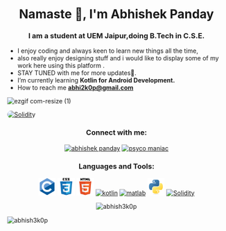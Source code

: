 <h1 align="center" >Namaste 👋, I'm Abhishek Panday</h1>
<h3 align="center">I am a student at UEM Jaipur,doing B.Tech in C.S.E.</h3>


- I enjoy coding and always keen to learn new things all the time,<br>
- also really enjoy designing stuff and i would like to display some of my work here using this platform .<br>
- STAY TUNED with me for more updates🫡.
-  I’m currently learning **Kotlin for Android Development.**
-  How to reach me **abhi2k0p@gmail.com**

![ezgif com-resize (1)](https://github.com/abhish3k0p/abhish3k0p/assets/125299884/2b381844-8ef8-49dd-8f8e-1c6287f4cc21)

<a href="https://github.com/ethereum/solidity" target="_blank">
  <img src="https://github.com/abhish3k0p/abhish3k0p/assets/125299884/2b381844-8ef8-49dd-8f8e-1c6287f4cc21" alt="Solidity" style="border-radius: 225px; width: 100px;">
</a>




<h3 align="center">Connect with me:</h3>
<p align="center">
<a href="https://linkedin.com/in/abhishek panday" target="blank"><img align="center" src="https://raw.githubusercontent.com/rahuldkjain/github-profile-readme-generator/master/src/images/icons/Social/linked-in-alt.svg" alt="abhishek panday" height="30" width="40" /></a>
<a href="https://www.youtube.com/c/Psyco maniac" target="blank"><img align="center" src="https://raw.githubusercontent.com/rahuldkjain/github-profile-readme-generator/master/src/images/icons/Social/youtube.svg" alt="psyco maniac" height="30" width="40" /></a>
</p>

<h3 align="center">Languages and Tools:</h3>
<p align="center"> <a href="https://www.cprogramming.com/" target="_blank" rel="noreferrer"> <img src="https://raw.githubusercontent.com/devicons/devicon/master/icons/c/c-original.svg" alt="c" width="40" height="40"/></a>
  <a href="https://www.w3schools.com/css/" target="_blank" rel="noreferrer"> <img src="https://raw.githubusercontent.com/devicons/devicon/master/icons/css3/css3-original-wordmark.svg" alt="css3" width="40" height="40"/></a> 
  <a href="https://www.w3.org/html/" target="_blank" rel="noreferrer"> <img src="https://raw.githubusercontent.com/devicons/devicon/master/icons/html5/html5-original-wordmark.svg" alt="html5" width="40" height="40"/></a>
  <a href="https://kotlinlang.org" target="_blank" rel="noreferrer"> <img src="https://www.vectorlogo.zone/logos/kotlinlang/kotlinlang-icon.svg" alt="kotlin" width="40" height="40"/></a> 
  <a href="https://www.mathworks.com/" target="_blank" rel="noreferrer"> <img src="https://upload.wikimedia.org/wikipedia/commons/2/21/Matlab_Logo.png" alt="matlab" width="40" height="40"/></a> 
  <a href="https://www.python.org" target="_blank" rel="noreferrer"> <img src="https://raw.githubusercontent.com/devicons/devicon/master/icons/python/python-original.svg" alt="python" width="40" height="40"/></a>
  <a href="https://github.com/ethereum/solidity" target="_blank">
  <img src="https://img.shields.io/badge/Solidity-363636?style=for-the-badge&logo=solidity&logoColor=white" alt="Solidity">
</a>


</p>



<p align="center"> <img src="https://komarev.com/ghpvc/?username=abhish3k0p&label=Profile%20views&color=0e75b6&style=flat" alt="abhish3k0p" /> </p>
<p><img align="center" src="https://github-readme-stats.vercel.app/api/top-langs?username=abhish3k0p&show_icons=true&locale=en&layout=compact" alt="abhish3k0p" /></p>

